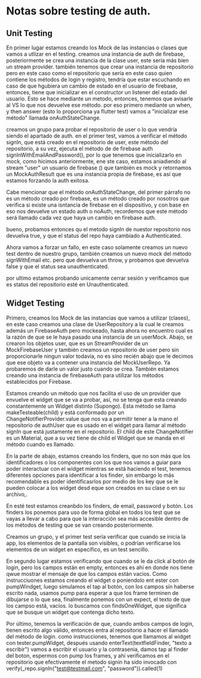 # Notas sobre testing de auth.
## Unit Testing
En primer lugar estamos creando los Mock de las instancias o clases que vamos a utlizar en el testing.
creamos una instancia de auth de firebase, posteriormente se crea una instancia de la clase user, este sería más bien un stream provider.
también tenemos que crear una instancia de repositorio pero en este caso como el repositorio que sería en este caso quien contiene
los métodos de login y registro, tendría que estar escuchando en caso de que hgubiera un cambio de estado en el usuario de firebase, entonces, tiene que 
inicializar en el constructor un listener del estado del usuario. Esto se hace mediante un metodo, entonces, tenemos que avisarle al VS lo que nos devuelve ese método.
por eso primero mediante un when, y then answer (esto lo proporciona ya flutter test) vamos a "inicializar ese método" llamada onAuthStateChange.

creamos un grupo para probar el repositorio de user o lo que vendría siendo el apartado de auth. 
en el primer test, vamos a verificar el método signIn, que está creado en el repositorio de user, este método del repositorio, a su vez, ejecuta el método de de firebase auth signInWithEmailAndPassword(), por lo que tenemos que inicializarlo en mock, como hicimos anteriormente, ene ste caso, estamos aniadiendo al stream "user" un usuario de firebase () que también es mock y retornamos un MockAuthResult que es una instancia propia de firebase, es así que estamos forzando la auth exitosa.

Cabe mencionar que el método onAuthStateChange, del primer párrafo no es un método creado por firebase, es un método creado por nosotros que verifica si existe una isntancia de firebase en el dispositivo, y con base en eso nos devuelve un estado auth o noAuth, recordemos que este método será llamado cada vez que haya un cambio en firebase auth.

bueno, probamos entonces qu el metodo signIn de nuestor repositorio nos devuelva true, y que el status del repo haya cambiado a Authenticated.

Ahora vamos a forzar un fallo, en este caso solamente creamos un nuevo test dentro de nuestro grupo, también creamos un nuevo mock del método signWithEmail etc. pero que devuelva un throw, y probamos que devuelva false y que el status sea unauthenticated.

por ultimo estamos probando unicamente cerrar sesión y verificamos que es status del repositorio esté en Unauthenticated.


## Widget Testing
Primero, creamos los Mock de las instancias que vamos a utilizar (clases), en este caso creamos una clase de UserRepository a la cual le creamos además un FirebaseAuth pero mockeado, hasta ahora no encuentro cual es la razón de que se le haya pasado una instancia de un userMock. 
Abajo, se crearon los objetos user, que es un StreamProvider de un MockFirebaseUser y también creamos un repositorio de user pero sin proporcionarle ningun valor todavía, no es sino recién abajo que le decimos que ese objeto va a contener una instancia del MockUserRepo. Ya probaremos de darle un valor justo cuando se crea. También estamos creando una instancia de firebaseAuth para utilizar los métodos establecidos por Firebase. 

Estamos creando un método que nos facilita el uso de un provider que envuelve el widget que se va a probar, así, no se tenga que esta creando constantemente un Widget distinto (Supongo). Esta método se llama makeTesteable(child) y está conformado por un ChangeNotifierProvider.value que nos va a permitir tener a la mano el repositorio de authUser que es usado en el widget para llamar al método signIn que está justamente en el repositorio. El child de este ChangeNotifier es un Material, que a su vez tiene de child el Widget que se manda en el método cuando es llamado.

En la parte de abajo, estamos creando los finders, que no son más que los identificadores o los componentes con los que nos vamos a guiar para poder interactuar con el widget mientras se está haciendo el test, tenemos diferentes opciones para identificar a los finder, sin embargo lo más recomendable es poder identificasrlos por medio de los key que se le pueden colocar a los widget desd eque son creados en su clase o en su archivo,. 

En esté test estamos creanbdo los finders, de email, password y botón. Los finders los ponemos para uso de forma global en todos los test que se vayas a llevar a cabo para que la interacción sea más accesible dentro de los métodos de testing que se van creando posteriormente.

Creamos un grupo, y el primer test sería verificar que cuando se inicia la app, los elementos de la pantalla son visibles, o podrían verificarse los elementos de un widget en específico, es un test sencillo.

En segundo lugar estamos verificando que cuando se le da click al botón de login, pero los campos están en empty, entonces es ahi en donde nos tiene qwue mostrar el mensaje de que los campos están vacios. Como instrucciuones estamos creando el widget o poniendolo ent ester con pumpWindget, luego simulamos el tap al botón, con los campos sin haberse escrito nada, usamos pump para esperar a que los frame terminen de dibujarse o lo que sea, finalmente ponemos con un expect, el texto de que los campso está, vacíos. lo buscamos con findsOneWidget, que significa que se busque un widget que contenga dicho texto.

Por último, tenemos la verificación de que, cuando ambos campos de login, tienen escrito algo válido, entonces entra al repositorio a hacer el llamado del método de login. como instrucciones, tenemos que llamamos al widget con tester.pumpWidget, después usando enterText(textfieldFinder, "texto a escribir") vamos a escribir el usuario y la contrasenia, damos tap al finder del boton, espermos con pump los frames, y ahí verificamos en el repositorio que efectivamente el metodo signin ha sido invocado con verify(_repo.signIn("test@testmail.com", "password")).called(1)

